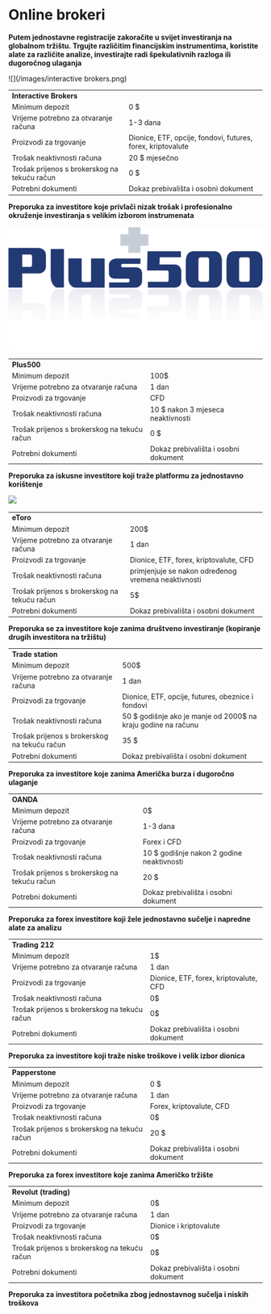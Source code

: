 # Online brokeri

**Putem jednostavne registracije zakoračite u svijet investiranja na globalnom tržištu. Trgujte različitim financijskim instrumentima, koristite alate za različite analize, investirajte radi špekulativnih razloga ili dugoročnog ulaganja**

![](/images/interactive brokers.png)
<table>
  <tr>
   <td colspan="2" ><strong>Interactive Brokers</strong>
   </td>
  </tr>
  <tr>
   <td>Minimum depozit
   </td>
   <td>0 $
   </td>
  </tr>
  <tr>
   <td>Vrijeme potrebno za otvaranje računa
   </td>
   <td>1-3 dana
   </td>
  </tr>
  <tr>
   <td>Proizvodi za trgovanje
   </td>
   <td>Dionice, ETF, opcije, fondovi, futures, forex, kriptovalute
   </td>
  </tr>
  <tr>
   <td>Trošak neaktivnosti računa
   </td>
   <td>20 $ mjesečno
   </td>
  </tr>
  <tr>
   <td>Trošak prijenos s brokerskog na tekuću račun
   </td>
   <td>0 $
   </td>
  </tr>
  <tr>
   <td>Potrebni dokumenti
   </td>
   <td>Dokaz prebivališta i osobni dokument
   </td>
  </tr>
</table>


**Preporuka  za investitore koje privlači nizak trošak i profesionalno okruženje investiranja s velikim izborom instrumenata**

![](/images/plus500.png)
<table>
  <tr>
   <td colspan="2" ><strong>Plus500</strong>
   </td>
  </tr>
  <tr>
   <td>Minimum depozit
   </td>
   <td>100$
   </td>
  </tr>
  <tr>
   <td>Vrijeme potrebno za otvaranje računa
   </td>
   <td>1 dan
   </td>
  </tr>
  <tr>
   <td>Proizvodi za trgovanje
   </td>
   <td>CFD
   </td>
  </tr>
  <tr>
   <td>Trošak neaktivnosti računa
   </td>
   <td>10 $ nakon 3 mjeseca neaktivnosti
   </td>
  </tr>
  <tr>
   <td>Trošak prijenos s brokerskog na tekuću račun
   </td>
   <td>0 $
   </td>
  </tr>
  <tr>
   <td>Potrebni dokumenti
   </td>
   <td>Dokaz prebivališta i osobni dokument
   </td>
  </tr>
</table>


**Preporuka za iskusne investitore koji traže platformu za jednostavno korištenje**

![](/images/qq1.png)
<table>
  <tr>
   <td colspan="2" ><strong>eToro</strong>
   </td>
  </tr>
  <tr>
   <td>Minimum depozit
   </td>
   <td>200$
   </td>
  </tr>
  <tr>
   <td>Vrijeme potrebno za otvaranje računa
   </td>
   <td>1 dan
   </td>
  </tr>
  <tr>
   <td>Proizvodi za trgovanje
   </td>
   <td>Dionice, ETF, forex, kriptovalute, CFD
   </td>
  </tr>
  <tr>
   <td>Trošak neaktivnosti računa
   </td>
   <td> primjenjuje se nakon određenog vremena neaktivnosti
   </td>
  </tr>
  <tr>
   <td>Trošak prijenos s brokerskog na tekuću račun
   </td>
   <td>5$
   </td>
  </tr>
  <tr>
   <td>Potrebni dokumenti
   </td>
   <td>Dokaz prebivališta i osobni dokument
   </td>
  </tr>
</table>


**Preporuka se za investitore koje zanima društveno investiranje (kopiranje drugih investitora na tržištu)**


<table>
  <tr>
   <td colspan="2" ><strong>Trade station</strong>
   </td>
  </tr>
  <tr>
   <td>Minimum depozit
   </td>
   <td>500$
   </td>
  </tr>
  <tr>
   <td>Vrijeme potrebno za otvaranje računa
   </td>
   <td>1 dan
   </td>
  </tr>
  <tr>
   <td>Proizvodi za trgovanje
   </td>
   <td>Dionice, ETF, opcije, futures, obeznice i fondovi
   </td>
  </tr>
  <tr>
   <td>Trošak neaktivnosti računa
   </td>
   <td> 50 $ godišnje ako je manje od 2000$ na kraju godine na računu
   </td>
  </tr>
  <tr>
   <td>Trošak prijenos s brokerskog na tekuću račun
   </td>
   <td>35 $
   </td>
  </tr>
  <tr>
   <td>Potrebni dokumenti
   </td>
   <td>Dokaz prebivališta i osobni dokument
   </td>
  </tr>
</table>


**Preporuka za investitore koje zanima Američka burza i dugoročno ulaganje**


<table>
  <tr>
   <td colspan="2" ><strong>OANDA</strong>
   </td>
  </tr>
  <tr>
   <td>Minimum depozit
   </td>
   <td>0$
   </td>
  </tr>
  <tr>
   <td>Vrijeme potrebno za otvaranje računa
   </td>
   <td>1-3 dana
   </td>
  </tr>
  <tr>
   <td>Proizvodi za trgovanje
   </td>
   <td>Forex i CFD
   </td>
  </tr>
  <tr>
   <td>Trošak neaktivnosti računa
   </td>
   <td>10 $ godišnje nakon 2 godine neaktivnosti
   </td>
  </tr>
  <tr>
   <td>Trošak prijenos s brokerskog na tekuću račun
   </td>
   <td>20 $
   </td>
  </tr>
  <tr>
   <td>Potrebni dokumenti
   </td>
   <td>Dokaz prebivališta i osobni dokument
   </td>
  </tr>
</table>


**Preporuka za forex investitore koji žele jednostavno sučelje i napredne alate za analizu**


<table>
  <tr>
   <td colspan="2" ><strong>Trading 212</strong>
   </td>
  </tr>
  <tr>
   <td>Minimum depozit
   </td>
   <td>1$
   </td>
  </tr>
  <tr>
   <td>Vrijeme potrebno za otvaranje računa
   </td>
   <td>1 dan
   </td>
  </tr>
  <tr>
   <td>Proizvodi za trgovanje
   </td>
   <td>Dionice, ETF, forex, kriptovalute, CFD
   </td>
  </tr>
  <tr>
   <td>Trošak neaktivnosti računa
   </td>
   <td>0$
   </td>
  </tr>
  <tr>
   <td>Trošak prijenos s brokerskog na tekuću račun
   </td>
   <td>0$
   </td>
  </tr>
  <tr>
   <td>Potrebni dokumenti
   </td>
   <td>Dokaz prebivališta i osobni dokument
   </td>
  </tr>
</table>


**Preporuka za investitore koji traže niske troškove i velik izbor dionica**


<table>
  <tr>
   <td colspan="2" ><strong>Papperstone</strong>
   </td>
  </tr>
  <tr>
   <td>Minimum depozit
   </td>
   <td>0 $
   </td>
  </tr>
  <tr>
   <td>Vrijeme potrebno za otvaranje računa
   </td>
   <td>1 dan
   </td>
  </tr>
  <tr>
   <td>Proizvodi za trgovanje
   </td>
   <td>Forex, kriptovalute, CFD
   </td>
  </tr>
  <tr>
   <td>Trošak neaktivnosti računa
   </td>
   <td>0$
   </td>
  </tr>
  <tr>
   <td>Trošak prijenos s brokerskog na tekuću račun
   </td>
   <td>20 $
   </td>
  </tr>
  <tr>
   <td>Potrebni dokumenti
   </td>
   <td>Dokaz prebivališta i osobni dokument
   </td>
  </tr>
</table>


**Preporuka za forex investitore koje zanima Američko tržište**


<table>
  <tr>
   <td colspan="2" ><strong>Revolut (trading)</strong>
   </td>
  </tr>
  <tr>
   <td>Minimum depozit
   </td>
   <td>0$
   </td>
  </tr>
  <tr>
   <td>Vrijeme potrebno za otvaranje računa
   </td>
   <td>1 dan
   </td>
  </tr>
  <tr>
   <td>Proizvodi za trgovanje
   </td>
   <td>Dionice i kriptovalute
   </td>
  </tr>
  <tr>
   <td>Trošak neaktivnosti računa
   </td>
   <td>0$
   </td>
  </tr>
  <tr>
   <td>Trošak prijenos s brokerskog na tekuću račun
   </td>
   <td>0$
   </td>
  </tr>
  <tr>
   <td>Potrebni dokumenti
   </td>
   <td>Dokaz prebivališta i osobni dokument
   </td>
  </tr>
</table>


**Preporuka za investitora početnika zbog jednostavnog sučelja i niskih troškova**

